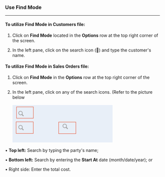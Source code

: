 ### Use Find Mode
______________________
#### To utilize **Find Mode** in **Customers** file: 

1. Click on **Find Mode** located in the **Options** row at the top right corner of the screen.

2. In the left pane, click on the search icon (🔎) and type the customer's name.


#### To utilize **Find Mode** in **Sales Orders** file: 

1. Click on **Find Mode** in the **Options** row at the top right corner of the screen.
    
2. In the left pane, click on any of the search icons. (Refer to the picture below <br> <br>
![](https://github.com/Fx-Professional-Services/HorizonDocs/blob/main/assets/4_sales_order_find_mode.png) <br> 

• **Top left:** Search by typing the party's name; 

• **Bottom left:** Search by entering the **Start At** date (month/date/year); or

• Right side: Enter the total cost. 

